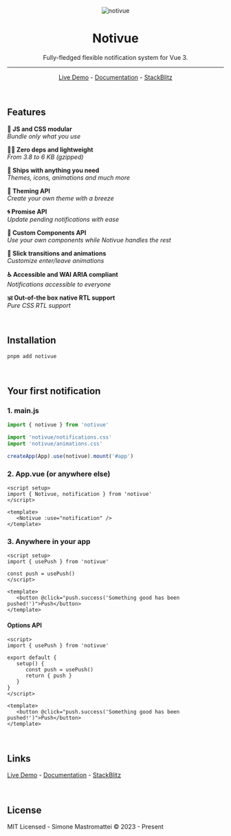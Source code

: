 <div align="center">

![notivue](https://i.ibb.co/4Mq5cnX/cover.png)

# Notivue

Fully-fledged flexible notification system for Vue 3.

---

[Live Demo](https://notivue.netlify.app/) - [Documentation]() - [StackBlitz]()

</div>

<br />

## Features

**🧬 JS and CSS modular**  
_Bundle only what you use_

**🧚‍♂️ Zero deps and lightweight**  
_From 3.8 to 6 KB (gzipped)_

**🔰 Ships with anything you need**  
_Themes, icons, animations and much more_

**💅 Theming API**  
_Create your own theme with a breeze_

**🌀 Promise API**  
_Update pending notifications with ease_

**🧩 Custom Components API**  
_Use your own components while Notivue handles the rest_

**🎢 Slick transitions and animations**  
_Customize enter/leave animations_

**♿️ Accessible and WAI ARIA compliant**  
_Notifications accessible to everyone_

**🕉 Out-of-the box native RTL support**  
_Pure CSS RTL support_

<br />

## Installation

```bash
pnpm add notivue
```

<br />

## Your first notification

### 1. main.js

```js
import { notivue } from 'notivue'

import 'notivue/notifications.css'
import 'notivue/animations.css'

createApp(App).use(notivue).mount('#app')
```

### 2. App.vue (or anywhere else)

```vue
<script setup>
import { Notivue, notification } from 'notivue'
</script>

<template>
   <Notivue :use="notification" />
</template>
```

### 3. Anywhere in your app

```vue
<script setup>
import { usePush } from 'notivue'

const push = usePush()
</script>

<template>
   <button @click="push.success('Something good has been pushed!')">Push</button>
</template>
```

#### Options API

```vue
<script>
import { usePush } from 'notivue'

export default {
   setup() {
      const push = usePush()
      return { push }
   }
}
</script>

<template>
   <button @click="push.success('Something good has been pushed!')">Push</button>
</template>
```

<br />

## Links

[Live Demo](https://notivue.netlify.app/) - [Documentation]() - [StackBlitz]()

<br />

## License

MIT Licensed - Simone Mastromattei © 2023 - Present

